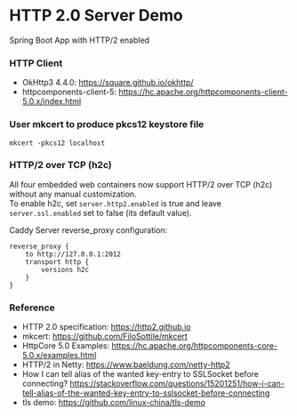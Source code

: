 HTTP 2.0 Server Demo
=========================

Spring Boot App with HTTP/2 enabled

### HTTP Client

* OkHttp3 4.4.0: https://square.github.io/okhttp/
* httpcomponents-client-5: https://hc.apache.org/httpcomponents-client-5.0.x/index.html

### User mkcert to produce pkcs12 keystore file

```
mkcert -pkcs12 localhost
```

### HTTP/2 over TCP (h2c)

All four embedded web containers now support HTTP/2 over TCP (h2c) without any manual customization.  
To enable h2c, set `server.http2.enabled` is true and leave `server.ssl.enabled` set to false (its default value).

Caddy Server reverse_proxy configuration:

```
reverse_proxy {
    to http://127.0.0.1:2012
    transport http {
        versions h2c
    }
}
```

### Reference

* HTTP 2.0 specification: https://http2.github.io
* mkcert: https://github.com/FiloSottile/mkcert
* HttpCore 5.0 Examples: https://hc.apache.org/httpcomponents-core-5.0.x/examples.html
* HTTP/2 in Netty: https://www.baeldung.com/netty-http2
* How I can tell alias of the wanted key-entry to SSLSocket before connecting? https://stackoverflow.com/questions/15201251/how-i-can-tell-alias-of-the-wanted-key-entry-to-sslsocket-before-connecting
* tls demo:  https://github.com/linux-china/tls-demo
